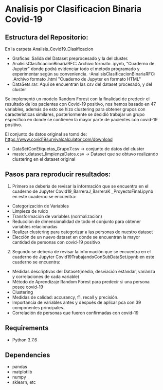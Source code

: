# Analisis por Clasificacion Binaria Covid-19

## Estructura del Repositorio:

En la carpeta Analisis_Covid19_Clasificacion

- Graficas: Salida del Dataset preprocesado y la del cluster.
- AnalisisClasificacionBinariaRFC: Archivo formato .ipynb, "Cuaderno de Jupyter" donde podrá evidenciar todo el método programado y experimentar según su conveniencia.
-AnalisisClasificacionBinariaRFC: .Archivo formato .html "Cuaderno de Jupyter en formato HTML"
- DataSets.rar: Aqui se encuentran las csv del dataset procesado, y del cluster


Se implementó un modelo Random Forest con la finalidad de predecir el resultado de los pacientes con Covid-19 positivo, nos hemos basado en 47 variables, además de esto se hizo clustering para obtener grupos con características similares, posteriormente se decidió trabajar un grupo específico en donde se contienen la mayor parte de pacientes con covid-19 positivo. 

El conjunto de datos original se tomó de: https://www.covid19survivalcalculator.com/download

- DataSetConEtiquetas_Grupo7.csv -> conjunto de datos del cluster
- master_dataset_limpienzaDatos.csv -> Dataset que se obtuvo realizando clustering en el dataset original

## Pasos para reproducir resultados:

1. Primero se debería de revisar la información que se encuentra en el cuaderno de Jupyter Covid19_BarreraJ_BarreraK _ProyectoFinal.ipynb en este cuaderno se encuentra:  

- Categorización de Variables 
- Limpieza de ruido 
- Transformación de variables (normalización)
- Reducción de dimensionalidad de todo el conjunto para obtener variables relacionadas 
- Realizar clustering para categorizar a las personas de nuestro dataset
- Elección de un nuevo dataset en donde se encuentran la mayor cantidad de personas con covid-19 positivo 

2. Segundo se debería de revisar la información que se encuentra en el cuaderno de Jupyter Covid19TrabajandoConSubDataSet.ipynb en este cuaderno se encuentra: 

- Medidas descriptivas del Dataset(media, desviación estándar, varianza y correlaciones de cada variable) 
- Método de Aprendizaje Random Forest para predecir si una persona posee covid-19
- Clustering
- Medidas de calidad: accurancy, f1, recall y precisión. 
- Importancia de variables antes y después de aplicar pca con 39 componentes principales. 
- Correlación de personas que fueron confirmadas con covid-19

## Requirements
- Python 3.7.6
## Dependencies
- pandas 
- matplotlib 
- numpy 
- sklearn, etc
